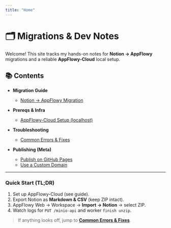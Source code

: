```yaml
---
title: "Home"
---
```


# 🗂️ Migrations & Dev Notes

Welcome! This site tracks my hands-on notes for **Notion → AppFlowy** migrations and a reliable **AppFlowy-Cloud** local setup.

## 📚 Contents

- **Migration Guide**
  - [Notion → AppFlowy Migration](guides/notion-to-appflowy-migration.md)

- **Prereqs & Infra**
  - [AppFlowy-Cloud Setup (localhost)](guides/appflowy-cloud-setup.md)

- **Troubleshooting**
  - [Common Errors & Fixes](guides/troubleshooting.md)

- **Publishing (Meta)**
  - [Publish on GitHub Pages](guides/github-pages.md)
  - [Use a Custom Domain](guides/custom-domain.md)

---

### Quick Start (TL;DR)

1) Set up AppFlowy-Cloud (see guide).  
2) Export Notion as **Markdown & CSV** (keep ZIP intact).  
3) AppFlowy Web → Workspace → **Import → Notion** → select ZIP.  
4) Watch logs for `PUT /minio-api` and worker `finish unzip`.

> If anything looks off, jump to **[Common Errors & Fixes](guides/troubleshooting.md)**.
